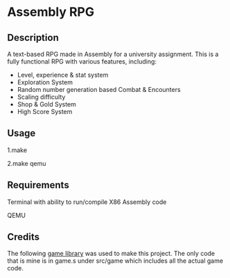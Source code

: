 # Assembly RPG

## Description
A text-based RPG made in Assembly for a university assignment. This is a fully functional RPG with various features, including:

* Level, experience & stat system
* Exploration System
* Random number generation based Combat & Encounters
* Scaling difficulty
* Shop & Gold System
* High Score System

## Usage
1.make

2.make qemu

## Requirements
Terminal with ability to run/compile X86 Assembly code

QEMU

## Credits
The following [game library](https://github.com/thegeman/gamelib-x64) was used to make this project. The only code that is mine is in game.s under src/game which includes all the actual game code.
